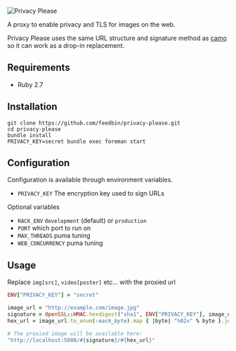 ![Privacy Please](https://user-images.githubusercontent.com/133809/113155154-98193e80-91ed-11eb-9ff8-296e91c5e49c.png)

A proxy to enable privacy and TLS for images on the web.

Privacy Please uses the same URL structure and signature method as [camo](https://github.com/atmos/camo) so it can work as a drop-in replacement.

## Requirements

- Ruby 2.7

## Installation

```
git clone https://github.com/feedbin/privacy-please.git
cd privacy-please
bundle install
PRIVACY_KEY=secret bundle exec foreman start
```

## Configuration

Configuration is available through environment variables.

- `PRIVACY_KEY` The encryption key used to sign URLs

Optional variables

- `RACK_ENV` `development` (default) or `production`
- `PORT` which port to run on
- `MAX_THREADS` puma tuning
- `WEB_CONCURRENCY` puma tuning

## Usage

Replace `img[src]`, `video[poster]` etc… with the proxied url

```ruby
ENV["PRIVACY_KEY"] = "secret"

image_url = "http://example.com/image.jpg"
signature = OpenSSL::HMAC.hexdigest("sha1", ENV["PRIVACY_KEY"], image_url)
hex_url = image_url.to_enum(:each_byte).map { |byte| "%02x" % byte }.join

# The proxied image will be available here:
"http://localhost:5000/#{signature}/#{hex_url}"
```
